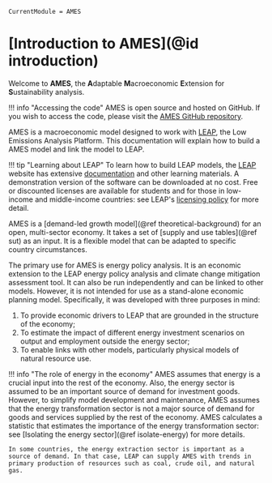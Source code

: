 ```@meta
CurrentModule = AMES
```

# [Introduction to AMES](@id introduction)
Welcome to **AMES**, the **A**daptable **M**acroeconomic **E**xtension for **S**ustainability analysis.

!!! info "Accessing the code"
    AMES is open source and hosted on GitHub. If you wish to access the code, please visit the [AMES GitHub repository](https://github.com/sei-international/AMES.jl).

AMES is a macroeconomic model designed to work with [LEAP](https://leap.sei.org/), the Low Emissions Analysis Platform. This documentation will explain how to build a AMES model and link the model to LEAP.

!!! tip "Learning about LEAP"
    To learn how to build LEAP models, the [LEAP](https://leap.sei.org/) website has extensive [documentation](https://leap.sei.org/help/leap.htm#t=Concepts%2FIntroduction.htm) and other learning materials. A demonstration version of the software can be downloaded at no cost. Free or discounted licenses are available for students and for those in low-income and middle-income countries: see LEAP's [licensing policy](https://leap.sei.org/default.asp?action=license) for more detail.

AMES is a [demand-led growth model](@ref theoretical-background) for an open, multi-sector economy. It takes a set of [supply and use tables](@ref sut) as an input. It is a flexible model that can be adapted to specific country circumstances.

The primary use for AMES is energy policy analysis. It is an economic extension to the LEAP energy policy analysis and climate change mitigation assessment tool. It can also be run independently and can be linked to other models. However, it is not intended for use as a stand-alone economic planning model. Specifically, it was developed with three purposes in mind:
1. To provide economic drivers to LEAP that are grounded in the structure of the economy;
1. To estimate the impact of different energy investment scenarios on output and employment outside the energy sector;
1. To enable links with other models, particularly physical models of natural resource use.

!!! info "The role of energy in the economy"
    AMES assumes that energy is a crucial input into the rest of the economy. Also, the energy sector is assumed to be an important source of demand for investment goods. However, to simplify model development and maintenance, AMES assumes that the energy transformation sector is not a major source of demand for goods and services supplied by the rest of the economy. AMES calculates a statistic that estimates the importance of the energy transformation sector: see [Isolating the energy sector](@ref isolate-energy) for more details.

    In some countries, the energy extraction sector is important as a source of demand. In that case, LEAP can supply AMES with trends in primary production of resources such as coal, crude oil, and natural gas.

